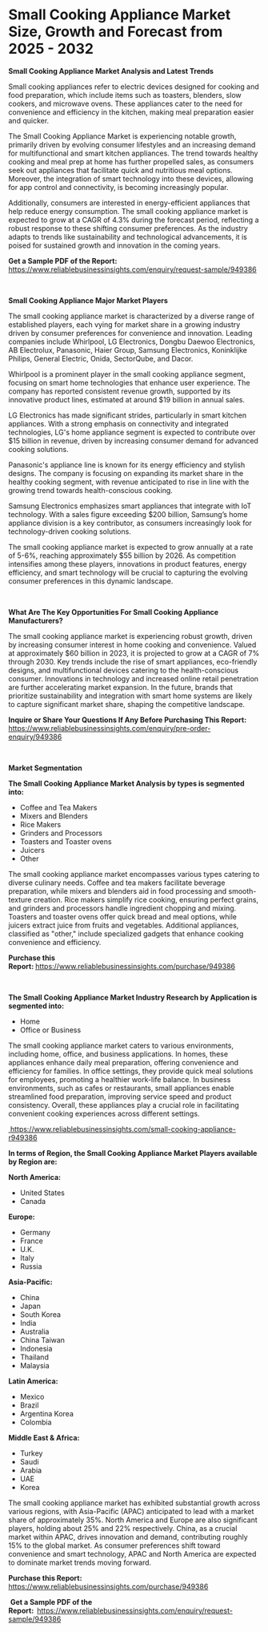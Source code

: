 <p><h1>Small Cooking Appliance Market Size, Growth and Forecast from 2025 - 2032</h1></p><p><strong>Small Cooking Appliance Market Analysis and Latest Trends</strong></p>
<p><p>Small cooking appliances refer to electric devices designed for cooking and food preparation, which include items such as toasters, blenders, slow cookers, and microwave ovens. These appliances cater to the need for convenience and efficiency in the kitchen, making meal preparation easier and quicker.</p><p>The Small Cooking Appliance Market is experiencing notable growth, primarily driven by evolving consumer lifestyles and an increasing demand for multifunctional and smart kitchen appliances. The trend towards healthy cooking and meal prep at home has further propelled sales, as consumers seek out appliances that facilitate quick and nutritious meal options. Moreover, the integration of smart technology into these devices, allowing for app control and connectivity, is becoming increasingly popular.</p><p>Additionally, consumers are interested in energy-efficient appliances that help reduce energy consumption. The small cooking appliance market is expected to grow at a CAGR of 4.3% during the forecast period, reflecting a robust response to these shifting consumer preferences. As the industry adapts to trends like sustainability and technological advancements, it is poised for sustained growth and innovation in the coming years.</p></p>
<p><strong>Get a Sample PDF of the Report:&nbsp;</strong> <a href="https://www.reliablebusinessinsights.com/enquiry/request-sample/949386?utm_campaign=3091&utm_medium=2&utm_source=Github&utm_content=ia&utm_term=18042025&utm_id=small-cooking-appliance">https://www.reliablebusinessinsights.com/enquiry/request-sample/949386</a></p>
<p>&nbsp;</p>
<p><strong>Small Cooking Appliance Major Market Players</strong></p>
<p><p>The small cooking appliance market is characterized by a diverse range of established players, each vying for market share in a growing industry driven by consumer preferences for convenience and innovation. Leading companies include Whirlpool, LG Electronics, Dongbu Daewoo Electronics, AB Electrolux, Panasonic, Haier Group, Samsung Electronics, Koninklijke Philips, General Electric, Onida, SectorQube, and Dacor.</p><p>Whirlpool is a prominent player in the small cooking appliance segment, focusing on smart home technologies that enhance user experience. The company has reported consistent revenue growth, supported by its innovative product lines, estimated at around $19 billion in annual sales.</p><p>LG Electronics has made significant strides, particularly in smart kitchen appliances. With a strong emphasis on connectivity and integrated technologies, LG's home appliance segment is expected to contribute over $15 billion in revenue, driven by increasing consumer demand for advanced cooking solutions.</p><p>Panasonic's appliance line is known for its energy efficiency and stylish designs. The company is focusing on expanding its market share in the healthy cooking segment, with revenue anticipated to rise in line with the growing trend towards health-conscious cooking.</p><p>Samsung Electronics emphasizes smart appliances that integrate with IoT technology. With a sales figure exceeding $200 billion, Samsung’s home appliance division is a key contributor, as consumers increasingly look for technology-driven cooking solutions.</p><p>The small cooking appliance market is expected to grow annually at a rate of 5-6%, reaching approximately $55 billion by 2026. As competition intensifies among these players, innovations in product features, energy efficiency, and smart technology will be crucial to capturing the evolving consumer preferences in this dynamic landscape.</p></p>
<p>&nbsp;</p>
<p><strong>What Are The Key Opportunities For Small Cooking Appliance Manufacturers?</strong></p>
<p><p>The small cooking appliance market is experiencing robust growth, driven by increasing consumer interest in home cooking and convenience. Valued at approximately $60 billion in 2023, it is projected to grow at a CAGR of 7% through 2030. Key trends include the rise of smart appliances, eco-friendly designs, and multifunctional devices catering to the health-conscious consumer. Innovations in technology and increased online retail penetration are further accelerating market expansion. In the future, brands that prioritize sustainability and integration with smart home systems are likely to capture significant market share, shaping the competitive landscape.</p></p>
<p><strong>Inquire or Share Your Questions If Any Before Purchasing This Report:</strong> <a href="https://www.reliablebusinessinsights.com/enquiry/pre-order-enquiry/949386?utm_campaign=3091&utm_medium=2&utm_source=Github&utm_content=ia&utm_term=18042025&utm_id=small-cooking-appliance">https://www.reliablebusinessinsights.com/enquiry/pre-order-enquiry/949386</a></p>
<p>&nbsp;</p>
<p><strong>Market Segmentation</strong></p>
<p><strong>The Small Cooking Appliance Market Analysis by types is segmented into:</strong></p>
<p><ul><li>Coffee and Tea Makers</li><li>Mixers and Blenders</li><li>Rice Makers</li><li>Grinders and Processors</li><li>Toasters and Toaster ovens</li><li>Juicers</li><li>Other</li></ul></p>
<p><p>The small cooking appliance market encompasses various types catering to diverse culinary needs. Coffee and tea makers facilitate beverage preparation, while mixers and blenders aid in food processing and smooth-texture creation. Rice makers simplify rice cooking, ensuring perfect grains, and grinders and processors handle ingredient chopping and mixing. Toasters and toaster ovens offer quick bread and meal options, while juicers extract juice from fruits and vegetables. Additional appliances, classified as "other," include specialized gadgets that enhance cooking convenience and efficiency.</p></p>
<p><strong>Purchase this Report:&nbsp;</strong><a href="https://www.reliablebusinessinsights.com/purchase/949386?utm_campaign=3091&utm_medium=2&utm_source=Github&utm_content=ia&utm_term=18042025&utm_id=small-cooking-appliance">https://www.reliablebusinessinsights.com/purchase/949386</a></p>
<p>&nbsp;</p>
<p><strong>The Small Cooking Appliance Market Industry Research by Application is segmented into:</strong></p>
<p><ul><li>Home</li><li>Office or Business</li></ul></p>
<p><p>The small cooking appliance market caters to various environments, including home, office, and business applications. In homes, these appliances enhance daily meal preparation, offering convenience and efficiency for families. In office settings, they provide quick meal solutions for employees, promoting a healthier work-life balance. In business environments, such as cafes or restaurants, small appliances enable streamlined food preparation, improving service speed and product consistency. Overall, these appliances play a crucial role in facilitating convenient cooking experiences across different settings.</p></p>
<p><a href="https://www.reliablebusinessinsights.com/small-cooking-appliance-r949386?utm_campaign=3091&utm_medium=2&utm_source=Github&utm_content=ia&utm_term=18042025&utm_id=small-cooking-appliance">&nbsp;https://www.reliablebusinessinsights.com/small-cooking-appliance-r949386</a></p>
<p><strong>In terms of Region, the Small Cooking Appliance Market Players available by Region are:</strong></p>
<p>
    <p> <strong> North America: </strong>
        <ul>
            <li>United States</li>
            <li>Canada</li>
        </ul>
        </p> 
    <p> <strong> Europe: </strong>
        <ul>
            <li>Germany</li>
            <li>France</li>
            <li>U.K.</li>
            <li>Italy</li>
            <li>Russia</li>
        </ul>
        </p> 
    <p> <strong> Asia-Pacific: </strong>
        <ul>
            <li>China</li>
            <li>Japan</li>
            <li>South Korea</li>
            <li>India</li>
            <li>Australia</li>
            <li>China Taiwan</li>
            <li>Indonesia</li>
            <li>Thailand</li>
            <li>Malaysia</li>
        </ul>
        </p> 
    <p> <strong> Latin America: </strong>
        <ul>
            <li>Mexico</li>
            <li>Brazil</li>
            <li>Argentina Korea</li>
            <li>Colombia</li>
        </ul>
        </p> 
    <p> <strong> Middle East & Africa: </strong>
        <ul>
            <li>Turkey</li>
            <li>Saudi</li>
            <li>Arabia</li>
            <li>UAE</li>
            <li>Korea</li>
        </ul>
    </p>
    </p>
<p><p>The small cooking appliance market has exhibited substantial growth across various regions, with Asia-Pacific (APAC) anticipated to lead with a market share of approximately 35%. North America and Europe are also significant players, holding about 25% and 22% respectively. China, as a crucial market within APAC, drives innovation and demand, contributing roughly 15% to the global market. As consumer preferences shift toward convenience and smart technology, APAC and North America are expected to dominate market trends moving forward.</p></p>
<p><strong>Purchase this Report: </strong><a href="https://www.reliablebusinessinsights.com/purchase/949386?utm_campaign=3091&utm_medium=2&utm_source=Github&utm_content=ia&utm_term=18042025&utm_id=small-cooking-appliance">https://www.reliablebusinessinsights.com/purchase/949386</a></p>
<p>&nbsp;<strong>Get a Sample PDF of the Report:&nbsp;&nbsp;</strong><a href="https://www.reliablebusinessinsights.com/enquiry/request-sample/949386?utm_campaign=3091&utm_medium=2&utm_source=Github&utm_content=ia&utm_term=18042025&utm_id=small-cooking-appliance">https://www.reliablebusinessinsights.com/enquiry/request-sample/949386</a></p>
<p><strong></strong></p>
<p><p></p><p></p><p></p></p>